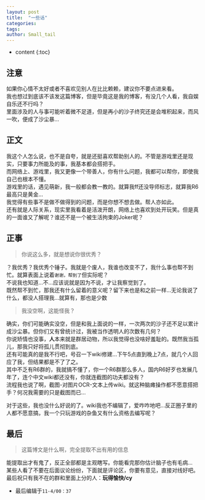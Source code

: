 ```yaml
---
layout: post
title:  "一些话"
categories: 
tags: 
author: Small_tail
---
```


* content
{:toc}

## 注意  
如果你心情不太好或者不喜欢见别人在比比赖赖，建议你不要点进来看。  
我也想过到底该不该发这篇博客，但是毕竟这是我的博客，有没几个人看，我自娱自乐还不行吗？  
里面涉及的人与事可能听着微不足道，但是再小的沙子终究还是会堆积起来，而风一吹，便成了沙尘暴…





## 正文 
我这个人怎么说，也不是自夸，就是还挺喜欢帮助别人的。不管是游戏里还是现实，只要事力所能及的事，我基本都会搭把手。  
而网络上、游戏里，我又更像一个带善人，你有什么问题，我都可以帮你，即使我自己也根本不懂。  
游戏里的话，遇见萌新，我一般都会教一教的。就算我ff还没导师标志，就算我R6最高只是黄金…  
我觉得有些事不是做不做得到的问题，而是你想不想去做。帮人亦如此。  
还有就是人际关系，现实里我看着是活泼开朗，网络上也喜欢到处开玩笑。但是真的一面谁又了解呢？谁还不是一个被生活拘束的Joker呢？  

## 正事  
> 你说这么多，就是想说你很优秀？ 
 
？我优秀？我优秀个锤子。我就是个废人，我谁也改变不了，我什么事也帮不到忙。就算表面上说着`谢谢，帮到了`但实际呢？  
不说我也知道…不…应该说就是因为不说，才让我察觉到了。  
既然帮不到忙，那我还有什么留着的意义呢？留下来也是和之前一样…无论我说了什么，都没人搭理我…就算有，那也是少数  
> 我没空啊，这能怪我？  
  
确实，你们可能确实没空，但是和我上面说的一样，一次两次的沙子还不足以累计成沙尘暴。但你们又有曾统计过，我被当作透明人的次数有几何？  
你说矫情也没事，**人**本来就是群居动物，所以我觉得也没啥好羞耻的。既然我当孤儿，那我只好将孤儿贯彻到底。  
还有可能真的是我不行吧，号召一下wiki修建…下午5点直到晚上7点，就几个人回应了我，但结果都是不了了之。  
其中不乏有R6群的，我就搞不懂了，你一个R6群那么多人，国内R6好歹也发展几年了，连个中文wiki都还没有，你就连截图的功夫都没有？  
流程我也说了啊，截图-对图片OCR-文本上传wiki。就这种脑瘫操作都不愿意搭把手？何况我需要的只是截图而已…  
  
  
 对于这些，我也没什么好说的了。wiki我也不编辑了，爱咋咋地吧…反正圈子里的人都不愿意搞，我一个只玩游戏的杂鱼又有什么资格去编写呢？  
## 最后  
> 这篇博文是什么啊，完全提取不出有用的信息  
  
能提取出才有鬼了，反正全部都是主观瞎写。你能看完那你估计脑子也有毛病…  
某些人看了不要在后面议论纷纷，下面就是评论区，你要有意见，直接对线好吧。   
最后祝只有我不在的群和里面上分的人：**玩得愉快/cy**  
* 最后编辑于`11-4/00：37`
